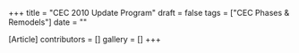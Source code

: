 +++
title = "CEC 2010 Update Program"
draft = false
tags = ["CEC Phases & Remodels"]
date = ""

[Article]
contributors = []
gallery = []
+++